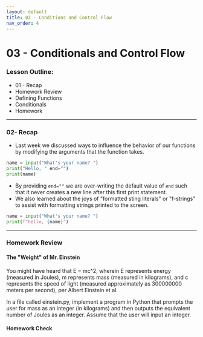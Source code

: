 ```yaml
---
layout: default
title: 03 - Conditions and Control Flow
nav_order: 4
---
```

# [](#01-Functions)03 - Conditionals and Control Flow
### [](#Agenda)Lesson Outline:
- 01 - Recap
- Homework Review
- Defining Functions
- Conditionals
- Homework

---
### 02- Recap
- Last week we discussed ways to influence the behavior of our functions by modifying the arguments that the function takes.
```python
name = input("What's your name? ")
print("Hello, " end="")
print(name)
```
- By providing ```end=""``` we are over-writing the default value of ```end``` such that it never creates a new line after this first print statement.
- We also learned about the joys of "formatted sting literals" or "f-strings" to assist with formatting strings printed to the screen.
```python
name = input("What's your name? ")
print(f"hello, {name}")
```

---
### Homework Review
#### The "Weight" of Mr. Einstein

You might have heard that E = mc^2, wherein E represents energy (measured in Joules), m represents mass (measured in kilograms), and c represents the speed of light (measured approximately as 300000000 meters per second), per Albert Einstein et al. 

In a file called einstein.py, implement a program in Python that prompts the user for mass as an integer (in kilograms) and then outputs the equivalent number of Joules as an integer. Assume that the user will input an integer.


#### Homework Check
<script id="asciicast-vRmCPKq2FVw0LqrT6hc3QU4q7" src="https://asciinema.org/a/vRmCPKq2FVw0LqrT6hc3QU4q7.js" async data-autoplay="1" data-loop="1" data-speed="2" data-rows="4" data-cols="80"></script>
